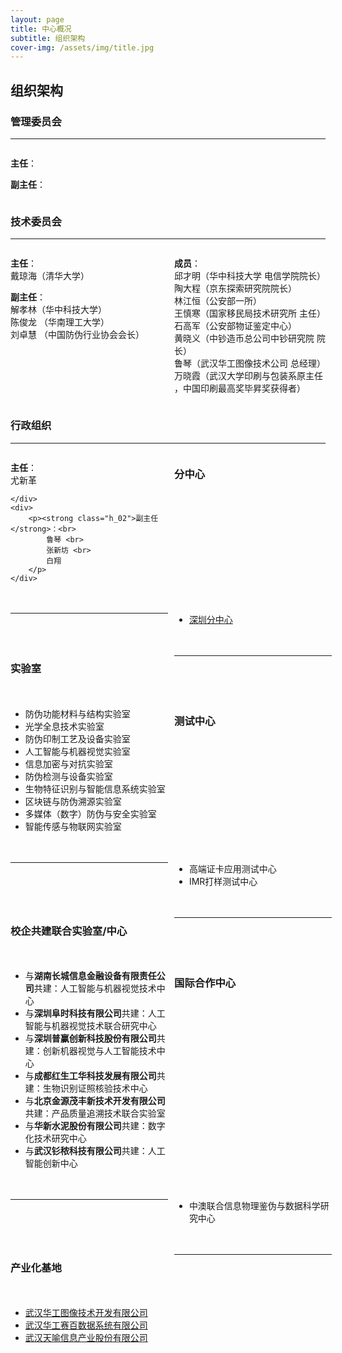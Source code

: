 ```yaml
---
layout: page
title: 中心概况
subtitle: 组织架构
cover-img: /assets/img/title.jpg
---
```

<!--
 * @Author: Conghao Wong
 * @Date: 2023-03-08 19:13:03
 * @LastEditors: Conghao Wong
 * @LastEditTime: 2023-03-13 10:00:36
 * @Description: file content
 * @Github: https://cocoon2wong.github.io
 * Copyright 2023 Conghao Wong, All Rights Reserved.
-->

<link rel="stylesheet" type="text/css" href="/assets/css/user.css">

## 组织架构

<style>
    .t_head {
        width: 15%;
        font-weight: bold;
    }

    .t_content_1 {
        width: 40%;
    }

    .t_content_2 {
        width: 45%;
    }

    .t_grid {
        display: grid;
        grid-template-columns: 50% 50%;
        grid-gap: 20px 2%;
    }
</style>

### 管理委员会
---

<div class="t_grid">
    <div>
        <p><strong class="h_01">主任</strong>：</p>
        <p><strong class="h_02">副主任</strong>：</p>
    </div>
</div>


### 技术委员会
---

<div class="t_grid">
    <div>
        <p>
            <strong class="h_01">主任</strong>：<br>
            戴琼海（清华大学）
        </p>
        <p><strong class="h_02">副主任</strong>：<br>
            解孝林（华中科技大学）<br>
            陈俊龙 （华南理工大学）<br>
            刘卓慧 （中国防伪行业协会会长）
        </p>
    </div>
    <div>
        <p>
            <strong class="h_03">成员</strong>：<br>
            邱才明（华中科技大学 电信学院院长）<br>
            陶大程（京东探索研究院院长）<br>
            林江恒（公安部一所）<br>
            王慎寒（国家移民局技术研究所 主任）<br>
            石高军（公安部物证鉴定中心）<br>
            黄晓义（中钞造币总公司中钞研究院 院长）<br>
            鲁琴（武汉华工图像技术公司 总经理）<br>
            万晓霞（武汉大学印刷与包装系原主任 ，中国印刷最高奖毕昇奖获得者）
        </p>
    </div>
</div>

### 行政组织
---

<div class="t_grid">
    <div>
        <p>
            <strong class="h_01">主任</strong>：<br>
            尤新革
        </p>

    </div>
    <div>
        <p><strong class="h_02">副主任</strong>：<br>
            鲁琴 <br>
            张新坊 <br>
            白翔
        </p>
    </div>
</div>

### 分中心
---

- [深圳分中心](http://shenzhen.hust.edu.cn/info/1025/1214.htm)

### 实验室
---

- 防伪功能材料与结构实验室
- 光学全息技术实验室
- 防伪印制工艺及设备实验室
- 人工智能与机器视觉实验室
- 信息加密与对抗实验室
- 防伪检测与设备实验室
- 生物特征识别与智能信息系统实验室
- 区块链与防伪溯源实验室
- 多媒体（数字）防伪与安全实验室
- 智能传感与物联网实验室

### 测试中心
---

- 高端证卡应用测试中心
- IMR打样测试中心

### 校企共建联合实验室/中心
---

- 与<strong class="h_01">湖南长城信息金融设备有限责任公司</strong>共建：人工智能与机器视觉技术中心
- 与<strong class="h_01">深圳阜时科技有限公司</strong>共建：人工智能与机器视觉技术联合研究中心
- 与<strong class="h_01">深圳普赢创新科技股份有限公司</strong>共建：创新机器视觉与人工智能技术中心
- 与<strong class="h_01">成都红生工华科技发展有限公司</strong>共建：生物识别证照核验技术中心
- 与<strong class="h_01">北京金源茂丰新技术开发有限公司</strong>共建：产品质量追溯技术联合实验室
- 与<strong class="h_01">华新水泥股份有限公司</strong>共建：数字化技术研究中心
- 与<strong class="h_01">武汉钐秾科技有限公司</strong>共建：人工智能创新中心

### 国际合作中心
---

- 中澳联合信息物理鉴伪与数据科学研究中心

### 产业化基地
---

- [武汉华工图像技术开发有限公司](https://www.hgimage.com/)
- [武汉华工赛百数据系统有限公司](https://www.hgcyberdata.com/)
- [武汉天喻信息产业股份有限公司](http://www.whty.com.cn/)